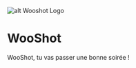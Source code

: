 ![alt Wooshot Logo](https://scontent-cdg2-1.xx.fbcdn.net/t31.0-8/14324109_10210063927011678_5928554789871774624_o.jpg)

# WooShot

WooShot, tu vas passer une bonne soirée !

